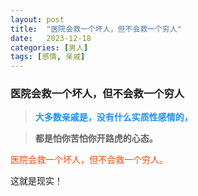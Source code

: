 ```yaml
---
layout: post
title:  "医院会救一个坏人，但不会救一个穷人"
date:   2023-12-18
categories: [男人]
tags: [感情, 亲戚]  
---
```


### 医院会救一个坏人，但不会救一个穷人

> **<font color="#1e90ff">大多数亲戚是，没有什么实质性感情的，</font>**

> **都是怕你苦怕你开路虎的心态。**

<font color="#ff4500">医院会救一个坏人，但不会救一个穷人。</font>

这就是现实！
